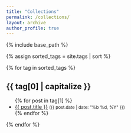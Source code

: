 ```yaml
---
title: "Collections"
permalink: /collections/
layout: archive
author_profile: true
---
```


{% include base_path %}

{% assign sorted_tags = site.tags | sort %}

{% for tag in sorted_tags %}
  <h2 id="{{ tag[0] | slugify }}">{{ tag[0] | capitalize }}</h2>
  <ul>
    {% for post in tag[1] %}
      <li>
        <a href="{{ post.url | relative_url }}">{{ post.title }}</a>
        <small>({{ post.date | date: "%b %d, %Y" }})</small>
      </li>
    {% endfor %}
  </ul>
{% endfor %}
